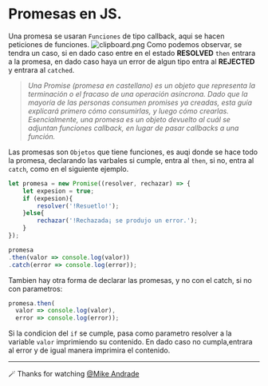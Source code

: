 # Promesas en JS.
Una promesa se usaran `Funciones` de tipo callback, aqui se hacen peticiones de funciones.
![clipboard.png](inkdrop://file:OWa65ux-D)
Como podemos observar, se tendra un caso, si en dado caso entre en el estado **RESOLVED** `then` entrara a la promesa, en dado caso haya un error de algun tipo entra al **REJECTED** y entrara al `catched`.

> _Una Promise (promesa en castellano) es un objeto que representa la terminación o el fracaso de una operación asíncrona. Dado que la mayoría de las personas consumen promises ya creadas, esta guía explicará primero cómo consumirlas, y luego cómo crearlas.
Esencialmente, una promesa es un objeto devuelto al cuál se adjuntan funciones callback, en lugar de pasar callbacks a una función._

Las promesas son `Objetos` que tiene funciones, es auqi donde se hace todo la promesa, declarando las varbales si cumple, entra al `then`, si no, entra al `catch`, como en el siguiente ejemplo.

````javascript
let promesa = new Promise((resolver, rechazar) => {
    let expesion = true;
    if (expesion){
        resolver('!Resuetlo!');
    }else{
        rechazar('!Rechazada¡ se produjo un error.');
    }
});

promesa
.then(valor => console.log(valor))
.catch(error => console.log(error));
````

Tambien hay otra forma de declarar las promesas, y no con el catch, si no con parametros:

````javascript
promesa.then(
  valor => console.log(valor),
  error => console.log(error));
````
Si la condicion del `if` se cumple, pasa como parametro resolver a la variable `valor` imprimiendo su contenido.
En dado caso no cumpla,entrara al error y de igual manera imprimira el contenido.

---

🪄 Thanks for watching [@Mike Andrade](https://github.com/Mike-std-cpu)
